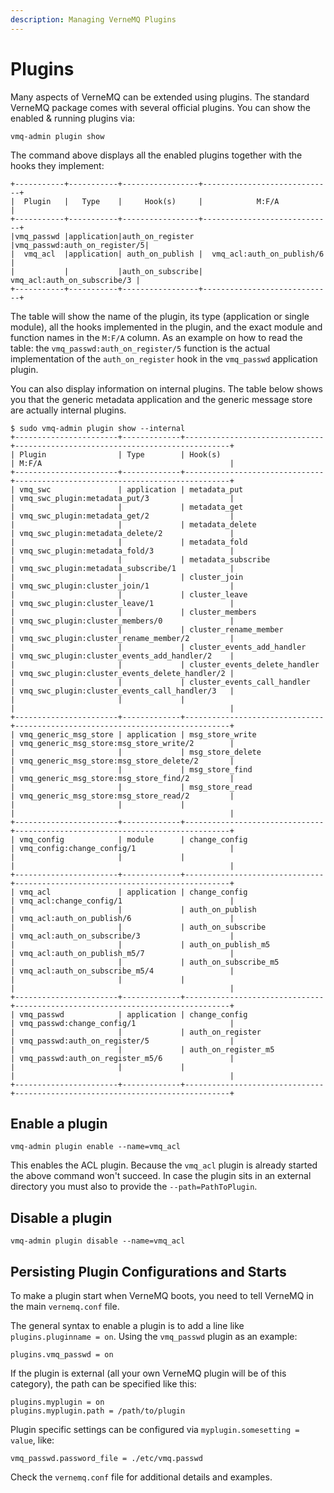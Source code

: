 ```yaml
---
description: Managing VerneMQ Plugins
---
```


# Plugins

Many aspects of VerneMQ can be extended using plugins. The standard VerneMQ package comes with several official plugins. You can show the enabled & running plugins via:

```text
vmq-admin plugin show
```

The command above displays all the enabled plugins together with the hooks they implement:

```text
+-----------+-----------+-----------------+-----------------------------+
|  Plugin   |   Type    |     Hook(s)     |            M:F/A            |
+-----------+-----------+-----------------+-----------------------------+
|vmq_passwd |application|auth_on_register |vmq_passwd:auth_on_register/5|
|  vmq_acl  |application| auth_on_publish |  vmq_acl:auth_on_publish/6  |
|           |           |auth_on_subscribe| vmq_acl:auth_on_subscribe/3 |
+-----------+-----------+-----------------+-----------------------------+
```
The table will show the name of the plugin, its type (application or single module), all the hooks implemented in the plugin, and the exact module and function names in the `M:F/A` column. As an example on how to read the table: the `vmq_passwd:auth_on_register/5` function is the actual implementation of the `auth_on_register` hook in the `vmq_passwd` application plugin.

You can also display information on internal plugins. The table below shows you that the generic metadata application and the generic message store are actually internal plugins.

```text
$ sudo vmq-admin plugin show --internal
+-----------------------+-------------+-------------------------------+------------------------------------------------+
| Plugin                | Type        | Hook(s)                       | M:F/A                                          |
+-----------------------+-------------+-------------------------------+------------------------------------------------+
| vmq_swc               | application | metadata_put                  | vmq_swc_plugin:metadata_put/3                  |
|                       |             | metadata_get                  | vmq_swc_plugin:metadata_get/2                  |
|                       |             | metadata_delete               | vmq_swc_plugin:metadata_delete/2               |
|                       |             | metadata_fold                 | vmq_swc_plugin:metadata_fold/3                 |
|                       |             | metadata_subscribe            | vmq_swc_plugin:metadata_subscribe/1            |
|                       |             | cluster_join                  | vmq_swc_plugin:cluster_join/1                  |
|                       |             | cluster_leave                 | vmq_swc_plugin:cluster_leave/1                 |
|                       |             | cluster_members               | vmq_swc_plugin:cluster_members/0               |
|                       |             | cluster_rename_member         | vmq_swc_plugin:cluster_rename_member/2         |
|                       |             | cluster_events_add_handler    | vmq_swc_plugin:cluster_events_add_handler/2    |
|                       |             | cluster_events_delete_handler | vmq_swc_plugin:cluster_events_delete_handler/2 |
|                       |             | cluster_events_call_handler   | vmq_swc_plugin:cluster_events_call_handler/3   |
|                       |             |                               |                                                |
+-----------------------+-------------+-------------------------------+------------------------------------------------+
| vmq_generic_msg_store | application | msg_store_write               | vmq_generic_msg_store:msg_store_write/2        |
|                       |             | msg_store_delete              | vmq_generic_msg_store:msg_store_delete/2       |
|                       |             | msg_store_find                | vmq_generic_msg_store:msg_store_find/2         |
|                       |             | msg_store_read                | vmq_generic_msg_store:msg_store_read/2         |
|                       |             |                               |                                                |
+-----------------------+-------------+-------------------------------+------------------------------------------------+
| vmq_config            | module      | change_config                 | vmq_config:change_config/1                     |
|                       |             |                               |                                                |
+-----------------------+-------------+-------------------------------+------------------------------------------------+
| vmq_acl               | application | change_config                 | vmq_acl:change_config/1                        |
|                       |             | auth_on_publish               | vmq_acl:auth_on_publish/6                      |
|                       |             | auth_on_subscribe             | vmq_acl:auth_on_subscribe/3                    |
|                       |             | auth_on_publish_m5            | vmq_acl:auth_on_publish_m5/7                   |
|                       |             | auth_on_subscribe_m5          | vmq_acl:auth_on_subscribe_m5/4                 |
|                       |             |                               |                                                |
+-----------------------+-------------+-------------------------------+------------------------------------------------+
| vmq_passwd            | application | change_config                 | vmq_passwd:change_config/1                     |
|                       |             | auth_on_register              | vmq_passwd:auth_on_register/5                  |
|                       |             | auth_on_register_m5           | vmq_passwd:auth_on_register_m5/6               |
|                       |             |                               |                                                |
+-----------------------+-------------+-------------------------------+------------------------------------------------+
```

## Enable a plugin

```text
vmq-admin plugin enable --name=vmq_acl
```

This enables the ACL plugin. Because the `vmq_acl` plugin is already started the above command won't succeed. In case the plugin sits in an external directory you must also to provide the `--path=PathToPlugin`.

## Disable a plugin

```text
vmq-admin plugin disable --name=vmq_acl
```

## Persisting Plugin Configurations and Starts

To make a plugin start when VerneMQ boots, you need to tell VerneMQ in the main `vernemq.conf` file.

The general syntax to enable a plugin is to add a line like `plugins.pluginname = on`. Using the `vmq_passwd` plugin as an example:

```text
plugins.vmq_passwd = on
```

If the plugin is external (all your own VerneMQ plugin will be of this category), the path can be specified like this:

```text
plugins.myplugin = on
plugins.myplugin.path = /path/to/plugin
```

Plugin specific settings can be configured via `myplugin.somesetting = value`, like:

```text
vmq_passwd.password_file = ./etc/vmq.passwd
```

Check the `vernemq.conf` file for additional details and examples.

